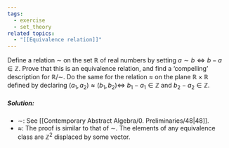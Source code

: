 ```yaml
---
tags:
  - exercise
  - set_theory
related topics:
  - "[[Equivalence relation]]"
---
```

Define a relation $\sim$ on the set $\mathbb{R}$ of real numbers by setting $a \sim b \iff b−a \in \mathbb{Z}$. Prove that this is an equivalence relation, and find a ‘compelling’ description for $\mathbb{R}/\sim$. Do the same for the relation $\approx$ on the plane $\mathbb{R} \times \mathbb{R}$ defined by declaring $(a_1, a_2) \approx (b_1, b_2) \iff$ $b_1 − a_1 \in \mathbb{Z}$ and $b_2 − a_2 \in \mathbb{Z}$.
##### Solution:
- $\sim$:
	See [[Contemporary Abstract Algebra/0. Preliminaries/48|48]].
- $\approx$:
	The proof is similar to that of $\sim$. The elements of any equivalence class are $\mathbb{Z}^2$ displaced by some vector.